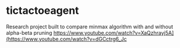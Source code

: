 # tictactoeagent
Research project built to compare minmax algorithm with and without alpha-beta pruning
https://www.youtube.com/watch?v=XaQzhrayj5A](https://www.youtube.com/watch?v=dGCctrg6_Jc

